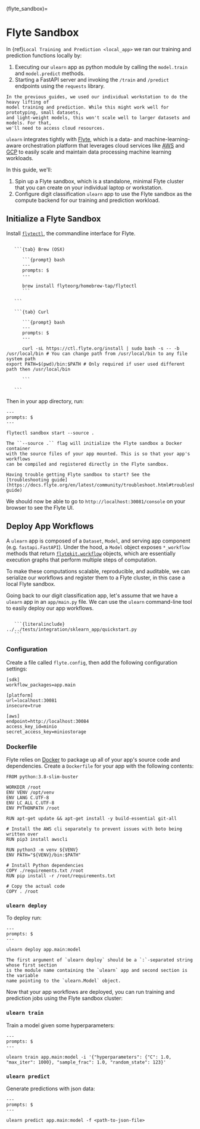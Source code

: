 (flyte_sandbox)=

# Flyte Sandbox

In {ref}`Local Training and Prediction <local_app>` we ran our training and prediction
functions locally by:

1. Executing our `ulearn` app as python module by calling the `model.train` and
   `model.predict` methods.
2. Starting a FastAPI server and invoking the `/train` and `/predict` endpoints using
   the `requests` library.

```{note}
In the previous guides, we used our individual workstation to do the heavy lifting of
model training and prediction. While this might work well for prototyping, small datasets,
and light-weight models, this won't scale well to larger datasets and models. For that,
we'll need to access cloud resources.
```

`ulearn` integrates tightly with [Flyte](https://docs.flyte.org/en/latest/), which is
a data- and machine-learning-aware orchestration platform that leverages cloud services like
[AWS](https://aws.amazon.com/) and [GCP](https://cloud.google.com/) to easily scale and
maintain data processing machine learning workloads.

In this guide, we'll:

1. Spin up a Flyte sandbox, which is a standalone, minimal Flyte cluster that you can create
   on your individual laptop or workstation.
2. Configure digit classification `ulearn` app to use the Flyte sandbox as the compute
   backend for our training and prediction workload.


## Initialize a Flyte Sandbox

Install [`flytectl`](https://docs.flyte.org/projects/flytectl/en/latest/index.html),
the commandline interface for Flyte.

````{tabs}

   ```{tab} Brew (OSX)

      ```{prompt} bash
      ---
      prompts: $
      ---

      brew install flyteorg/homebrew-tap/flytectl
      ```

   ```

   ```{tab} Curl

      ```{prompt} bash
      ---
      prompts: $
      ---

      curl -sL https://ctl.flyte.org/install | sudo bash -s -- -b /usr/local/bin # You can change path from /usr/local/bin to any file system path
export PATH=$(pwd)/bin:$PATH # Only required if user used different path then /usr/local/bin

      ```

   ```

````

Then in your app directory, run:

```{prompt} bash
---
prompts: $
---

flytectl sandbox start --source .
```

```{note}
The ``--source .`` flag will initialize the Flyte sandbox a Docker container
with the source files of your app mounted. This is so that your app's workflows
can be compiled and registered directly in the Flyte sandbox.
```

```{note}
Having trouble getting Flyte sandbox to start? See the [troubleshooting guide](https://docs.flyte.org/en/latest/community/troubleshoot.html#troubleshooting-guide)
```

We should now be able to go to `http://localhost:30081/console` on your browser to see the Flyte UI.


## Deploy App Workflows

A `ulearn` app is composed of a `Dataset`, `Model`, and serving app component
(e.g. `fastapi.FastAPI`). Under the hood, a `Model` object exposes
`*_workflow` methods that return [`flytekit.workflow`](https://docs.flyte.org/projects/flytekit/en/latest/generated/flytekit.workflow.html#flytekit.workflow) objects, which are essentially
execution graphs that perform multiple steps of computation.

To make these computations scalable, reproducible, and auditable, we can serialize
our workflows and register them to a Flyte cluster, in this case a local Flyte sandbox.

Going back to our digit classification app, let's assume that we have a `ulearn`
app in an `app/main.py` file. We can use the `ulearn` command-line tool to easily deploy
our app workflows.

````{dropdown} See app source

   ```{literalinclude} ../../tests/integration/sklearn_app/quickstart.py
   ```

````

### Configuration

Create a file called `flyte.config`, then add the following configuration settings:

```{code-block} ini
[sdk]
workflow_packages=app.main

[platform]
url=localhost:30081
insecure=true

[aws]
endpoint=http://localhost:30084
access_key_id=minio
secret_access_key=miniostorage
```

### Dockerfile

Flyte relies on [Docker](https://www.docker.com/) to package up all of your app's
source code and dependencies. Create a `Dockerfile` for your app with the following
contents:

```{code-block} docker
FROM python:3.8-slim-buster

WORKDIR /root
ENV VENV /opt/venv
ENV LANG C.UTF-8
ENV LC_ALL C.UTF-8
ENV PYTHONPATH /root

RUN apt-get update && apt-get install -y build-essential git-all

# Install the AWS cli separately to prevent issues with boto being written over
RUN pip3 install awscli

RUN python3 -m venv ${VENV}
ENV PATH="${VENV}/bin:$PATH"

# Install Python dependencies
COPY ./requirements.txt /root
RUN pip install -r /root/requirements.txt

# Copy the actual code
COPY . /root
```

### `ulearn deploy`

To deploy run:

```{prompt} bash
---
prompts: $
---

ulearn deploy app.main:model
```

```{note}
The first argument of `ulearn deploy` should be a `:`-separated string whose first section
is the module name containing the `ulearn` app and second section is the variable
name pointing to the `ulearn.Model` object.
```

Now that your app workflows are deployed, you can run training and prediction jobs using
the Flyte sandbox cluster:

### `ulearn train`

Train a model given some hyperparameters:

```{prompt} bash
---
prompts: $
---

ulearn train app.main:model -i '{"hyperparameters": {"C": 1.0, "max_iter": 1000}, "sample_frac": 1.0, "random_state": 123}'
```

### `ulearn predict`

Generate predictions with json data:

```{prompt} bash
---
prompts: $
---

ulearn predict app.main:model -f <path-to-json-file>
```
